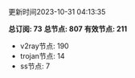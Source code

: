 更新时间2023-10-31 04:13:35

**总订阅: 73**
**总节点: 807**
**有效节点: 211**
- v2ray节点: 190
- trojan节点: 14
- ss节点: 7
